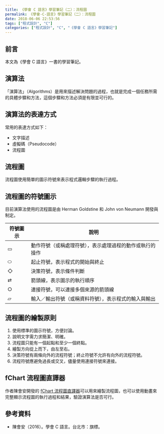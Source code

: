 ```yaml
---
title: 《學會 C 語言》學習筆記（二）：流程圖
permalink: 《學會-C-語言》學習筆記（二）：流程圖
date: 2018-06-06 22:53:56
tags: ["程式設計", "C"]
categories: ["程式設計", "C", "《學會 C 語言》學習筆記"]
---
```


## 前言

本文為《學會 C 語言》一書的學習筆記。

## 演算法

「演算法」（Algorithms）是用來描述解決問題的過程，也就是完成一個任務所需的具體步驟和方法，這個步驟和方法必須是有限並可行的。

## 演算法的表達方式

常用的表達方式如下：

- 文字描述
- 虛擬碼（Pseudocode）
- 流程圖

## 流程圖

流程圖使用簡單的圖示符號來表示程式邏輯步驟的執行過程。

## 流程圖的符號圖示

目前演算法使用的流程圖是由 Herman Goldstine 和 John von Neumann 開發與制定。

| 符號圖示 | 說明                                                     |
| -------- | -------------------------------------------------------- |
| ▭        | 動作符號（或稱處理符號），表示處理過程的動作或執行的操作 |
| ⬭        | 起止符號，表示程式的開始與終止                           |
| ◇        | 決策符號，表示條件判斷                                   |
| ⇄        | 箭頭線，表示圖示的執行順序                               |
| ○        | 連接符號，可以連接多個來源的箭頭線                       |
| ▱        | 輸入／輸出符號（或稱資料符號），表示程式的輸入與輸出     |

## 流程圖的繪製原則

1. 使用標準的圖示符號，方便討論。
2. 說明文字需力求簡潔、明確。
3. 流程圖只能有一個起點和至少一個終點。
4. 繪製方向從上而下，由左至右。
5. 決策符號有兩條向外的流程符號；終止符號不允許有向外的流程符號。
6. 流程符號應避免過長或交叉，儘量使用連接符號來連接。

## fChart 流程圖直譯器

作者陳會安開發的 [fChart 流程圖直譯器](http://fchart.is-best.net)可以用來繪製流程圖，也可以使用動畫來完整顯示流程圖的執行過程和結果，驗證演算法是否可行。

## 參考資料

- 陳會安（2016）。學會 C 語言。台北市：旗標。
